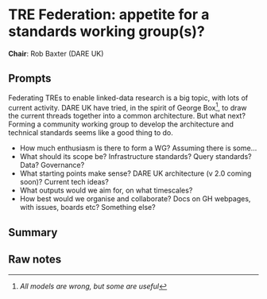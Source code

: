 # TRE Federation: appetite for a standards working group(s)?

**Chair**: Rob Baxter (DARE UK)

## Prompts

Federating TREs to enable linked-data research is a big topic, with lots of current activity.
DARE UK have tried, in the spirit of George Box[^1], to draw the current threads together into a common architecture.
But what next? Forming a community working group to develop the architecture and technical standards seems like a good thing to do.

- How much enthusiasm is there to form a WG? Assuming there is some…
- What should its scope be? Infrastructure standards? Query standards? Data? Governance?
- What starting points make sense? DARE UK architecture (v 2.0 coming soon)? Current tech ideas?
- What outputs would we aim for, on what timescales?
- How best would we organise and collaborate? Docs on GH webpages, with issues, boards etc? Something else?

[^1]: _All models are wrong, but some are useful_

## Summary

## Raw notes
